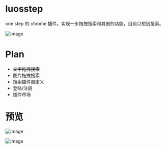 # luosstep

one step 的 chrome 插件。实现一步拖拽搜索和其他的功能，目前只想到搜索。

![image](http://ws3.sinaimg.cn/large/6780876dgy1fuqtm5weqsj206o06xq2t.jpg)

# Plan

* ~~文字拖拽搜索~~
* 图片拖拽搜索
* 搜索插件自定义
* 登陆/注册
* 插件市场

# 预览

![image](http://ws3.sinaimg.cn/large/6780876dgy1fuqtl9ji9rg207s08agma.gif)

![image](http://wx3.sinaimg.cn/large/6780876dgy1fuqtlgzo4cg207s08adfv.gif)

